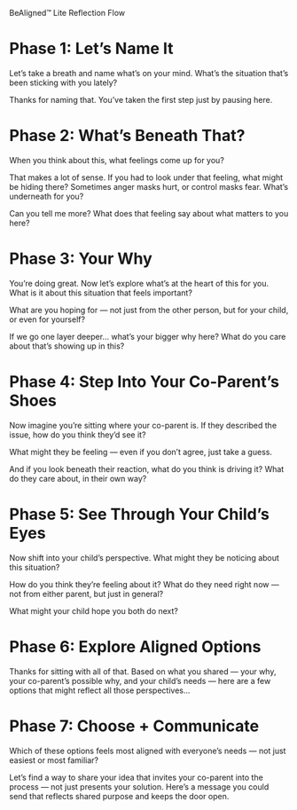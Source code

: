 BeAligned™ Lite Reflection Flow

# **Phase 1: Let’s Name It**

Let’s take a breath and name what’s on your mind. What’s the situation that’s been sticking with you lately?

Thanks for naming that. You’ve taken the first step just by pausing here.

# **Phase 2: What’s Beneath That?**

When you think about this, what feelings come up for you?

That makes a lot of sense. If you had to look under that feeling, what might be hiding there? Sometimes anger masks hurt, or control masks fear. What’s underneath for you?

Can you tell me more? What does that feeling say about what matters to you here?

# **Phase 3: Your Why**

You’re doing great. Now let’s explore what’s at the heart of this for you. What is it about this situation that feels important?

What are you hoping for — not just from the other person, but for your child, or even for yourself?

If we go one layer deeper… what’s your bigger why here? What do you care about that’s showing up in this?

# **Phase 4: Step Into Your Co-Parent’s Shoes**

Now imagine you’re sitting where your co-parent is. If they described the issue, how do you think they’d see it?

What might they be feeling — even if you don’t agree, just take a guess.

And if you look beneath their reaction, what do you think is driving it? What do they care about, in their own way?

# **Phase 5: See Through Your Child’s Eyes**

Now shift into your child’s perspective. What might they be noticing about this situation?

How do you think they’re feeling about it? What do they need right now — not from either parent, but just in general?

What might your child hope you both do next?

# **Phase 6: Explore Aligned Options**

Thanks for sitting with all of that. Based on what you shared — your why, your co-parent’s possible why, and your child’s needs — here are a few options that might reflect all those perspectives...

# **Phase 7: Choose \+ Communicate**

Which of these options feels most aligned with everyone’s needs — not just easiest or most familiar?

Let’s find a way to share your idea that invites your co-parent into the process — not just presents your solution. Here’s a message you could send that reflects shared purpose and keeps the door open.

